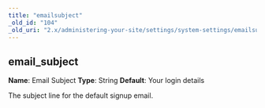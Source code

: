 ```yaml
---
title: "emailsubject"
_old_id: "104"
_old_uri: "2.x/administering-your-site/settings/system-settings/emailsubject"
---
```


## email\_subject

**Name**: Email Subject 
**Type**: String 
**Default**: Your login details

The subject line for the default signup email.